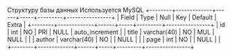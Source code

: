 Структуру базы данных
Используется MySQL 
+--------+-------------+------+-----+---------+----------------+
| Field  | Type        | Null | Key | Default | Extra          |
+--------+-------------+------+-----+---------+----------------+
| id     | int         | NO   | PRI | NULL    | auto_increment |
| title  | varchar(40) | NO   | MUL | NULL    |                |
| author | varchar(40) | NO   |     | NULL    |                |
| page   | int         | NO   |     | NULL    |                |
+--------+-------------+------+-----+---------+----------------+
